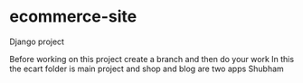 # ecommerce-site
Django project

Before working on this project create a branch and then do your work 
In this the ecart folder is main project and shop and blog are two apps 
Shubham